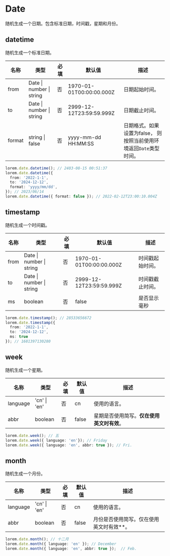 # Date

随机生成一个日期。包含标准日期，时间戳，星期和月份。    

## datetime

随机生成一个标准日期。    

| 名称     | 类型                       | 必填  | 默认值                      | 描述                                      |
| ------ | ------------------------ | --- | ------------------------ | --------------------------------------- |
| from   | Date \| number \| string | 否   | 1970-01-01T00:00:00.000Z | 日期起始时间。                                 |
| to     | Date \| number \| string | 否   | 2999-12-12T23:59:59.999Z | 日期截止时间。                                 |
| format | string \| false          | 否   | yyyy-mm-dd HH:MM:SS      | 日期格式。如果设置为false， 则按照当前使用环境返回`Date`类型时间。 |

```ts
lorem.date.datetime(); // 2403-08-15 00:51:37
lorem.date.datetime({
  from: '2022-1-1',
  to: '2024-12-12',
  format: 'yyyy/mm/dd',
}); // 2023/06/14
lorem.date.datetime({ format: false }); // 2022-02-12T23:00:10.004Z
```

## timestamp

随机生成一个时间戳。    

| 名称   | 类型                       | 必填  | 默认值                      | 描述       |
| ---- | ------------------------ | --- | ------------------------ | -------- |
| from | Date \| number \| string | 否   | 1970-01-01T00:00:00.000Z | 时间戳起始时间。 |
| to   | Date \| number \| string | 否   | 2999-12-12T23:59:59.999Z | 时间戳截止时间。 |
| ms   | boolean                  | 否   | false                    | 是否显示毫秒   |

```ts
lorem.date.timestamp(); // 28533656672
lorem.date.timestamp({
  from: '2022-1-1',
  to: '2024-12-12',
  ms: true
}); // 1681397130280
```

## week

随机生成一个星期。    

| 名称       | 类型           | 必填  | 默认值   | 描述                      |
| -------- | ------------ | --- | ----- | ----------------------- |
| language | 'cn' \| 'en' | 否   | cn    | 使用的语言。                  |
| abbr     | boolean      | 否   | false | 星期是否使用简写。**仅在使用英文时有效**。 |

```ts
lorem.date.week(); // 五
lorem.date.week({ language: 'en'}); // Friday
lorem.date.week({ language: 'en', abbr: true }); // Fri.
```

## month

随机生成一个月份。     

| 名称       | 类型           | 必填  | 默认值   | 描述                    |
| -------- | ------------ | --- | ----- | --------------------- |
| language | 'cn' \| 'en' | 否   | cn    | 使用的语言。                |
| abbr     | boolean      | 否   | false | 月份是否使用简写。仅在使用英文时有效**。 |

```ts
lorem.date.month(); // 十二月
lorem.date.month({ language: 'en' }); // December
lorem.date.month({ language: 'en', abbr: true });  // Feb.
```
